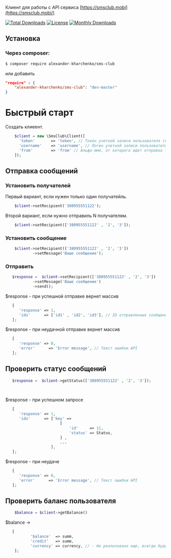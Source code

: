 Клиент для работы с API сервиса [https://smsclub.mobi](https://smsclub.mobi/)

[![Total Downloads](https://poser.pugx.org/alexandr-kharchenko/sms-club/downloads?format=flat-square)](https://packagist.org/packages/alexandr-kharchenko/sms-club)
[![License](https://poser.pugx.org/alexandr-kharchenko/sms-club/license?format=flat-square)](https://packagist.org/packages/alexandr-kharchenko/sms-club)
[![Monthly Downloads](https://poser.pugx.org/alexandr-kharchenko/sms-club/d/monthly?format=flat-square)](https://packagist.org/packages/alexandr-kharchenko/sms-club)

## Установка

### Через composer:

```bash
$ composer require alexander-kharchenko/sms-club
```

или добавить

```json
"require" : {
    "alexander-kharchenko/sms-club": "dev-master"
}
```

# Быстрый старт
Создать клиеент.
```php
    $client = new \SmsClub\Client([
      'token'       => 'token', // Токен учетной записи пользователя (который можно найти в профиле пользователя);
      'username'    => 'username', // Логин учетной записи пользователя;
      'from'        => 'from' // Альфа-имя, от которого идет отправка (до 11 английских символов, цифры, пробел);
    ]);
```

## Отправка сообщений
### Установить получателей

Первый вариант, если нужен только один получатейль.

```php
    $client->setRecipient('380955551122');
```

Второй вариант, если нужно отправиль N получателям.

```php
    $client->setRecipient(['380955551122' , '2', '3']);
```

### Установить сообщение
```php
    $client->setRecipient(['380955551122' , '2', '3'])
            ->setMessage('Ваше сообщение');
```

### Отправить
```php
   $response =  $client->setRecipient(['380955551122' , '2', '3'])
            ->setMessage('Ваше сообщение')
            ->send();
```
$response - при успешной отправке вернет массив 

```php
   [
      'response' => 1,
      'ids'      => ['id1' , 'id2', 'id3'], // ID отправленных сообщений
   ];
```

$response - при неудачной отправке вернет массив 
```php
   [
      'response' => 0,
      'error'      => 'Error message', // Текст ошибки API
   ];
```

## Проверить статус сообщений

```php
   $response =  $client->getStatus(['380955551122' , '2', '3']);
   
           
```

$response - при успешном запросе
```php
   [
      'response' => 1,
      'ids'      => ['key' =>
                        [
                            'id'     => 11,
                            'status' => Status,
                        ] , 
                        ...
                    ], 
   ];
```

$response - при неудаче

```php
   [
      'response' => 0,
      'error'      => 'Error message', // Текст ошибки API
   ];
```

## Проверить баланс пользователя
```php
    $balance = $client->getBalance()
 ```
 $balance -> 
 
 ```php
    [
            'balance'  => summ,
            'credit'   => summ,
            'currency' => currency, // - Не реализовано еще, всегда будет Not found
     ];
 ```
